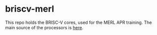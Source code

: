 # briscv-merl
This repo holds the BRISC-V cores, used for the MERL APR training.
The main source of the processors is [here](https://ascslab.org/research/briscv/index.html).
